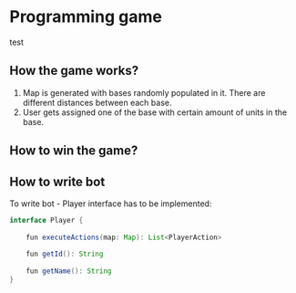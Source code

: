 # Programming game 
test

## How the game works?

1. Map is generated with bases randomly populated in it. There are different distances between each base.
2. User gets assigned one of the base with certain amount of units in the base.


## How to win the game?

## How to write bot

To write bot - Player interface has to be implemented:
```Java
interface Player {  
  
    fun executeActions(map: Map): List<PlayerAction>  
  
    fun getId(): String  
  
    fun getName(): String  
}
```
